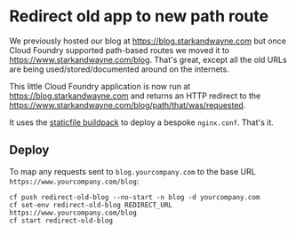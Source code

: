 # Redirect old app to new path route

We previously hosted our blog at https://blog.starkandwayne.com but once Cloud Foundry supported path-based routes we moved it to https://www.starkandwayne.com/blog. That's great, except all the old URLs are being used/stored/documented around on the internets.

This little Cloud Foundry application is now run at https://blog.starkandwayne.com and returns an HTTP redirect to the https://www.starkandwayne.com/blog/path/that/was/requested.

It uses the [staticfile buildpack](https://github.com/cloudfoundry/staticfile-buildpack) to deploy a bespoke `nginx.conf`. That's it.

## Deploy

To map any requests sent to `blog.yourcompany.com` to the base URL `https://www.yourcompany.com/blog`:

```
cf push redirect-old-blog --no-start -n blog -d yourcompany.com
cf set-env redirect-old-blog REDIRECT_URL https://www.yourcompany.com/blog
cf start redirect-old-blog
```
